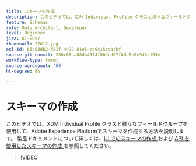 ```yaml
---
title: スキーマの作成
description: このビデオでは、XDM Individual Profile クラスと様々なフィールドグループを使用して、Adobe Experience Platformでスキーマを作成する方法を説明します。
feature: Schemas
role: Data Architect, Developer
level: Beginner
jira: KT-2697
thumbnail: 27012.jpg
exl-id: 65c83db2-d81f-4422-81e5-cd9c15cdacbf
source-git-commit: 286c85aa88d44574f00ded67f0de8e0c945a153e
workflow-type: tm+mt
source-wordcount: '69'
ht-degree: 8%

---
```


# スキーマの作成

このビデオでは、XDM Individual Profile クラスと様々なフィールドグループを使用して、Adobe Experience Platformでスキーマを作成する方法を説明します。 製品ドキュメントについて詳しくは、[UI でのスキーマの作成 ](https://experienceleague.adobe.com/docs/experience-platform/xdm/tutorials/create-schema-ui.html?lang=ja) および [API を使用したスキーマの作成 ](https://experienceleague.adobe.com/docs/experience-platform/xdm/tutorials/create-schema-api.html?lang=ja) を参照してください。

>[!VIDEO](https://video.tv.adobe.com/v/27012?learn=on&enablevpops)